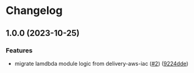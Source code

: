 # Changelog

## 1.0.0 (2023-10-25)


### Features

* migrate lamdbda module logic from delivery-aws-iac ([#2](https://github.com/defenseunicorns/terraform-aws-uds-lambda/issues/2)) ([9224dde](https://github.com/defenseunicorns/terraform-aws-uds-lambda/commit/9224ddeb170b2cc2f66b7f9f081a873f133d2826))
